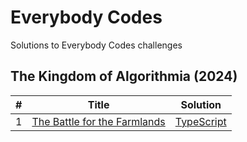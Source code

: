 # Everybody Codes

Solutions to Everybody Codes challenges

## The Kingdom of Algorithmia (2024)

| #   | Title                                                                       | Solution                                        |
| --- | --------------------------------------------------------------------------- | ----------------------------------------------- |
| 1   | [The Battle for the Farmlands](https://everybody.codes/event/2024/quests/1) | [TypeScript](./src/challenges/2024/01/index.ts) |
